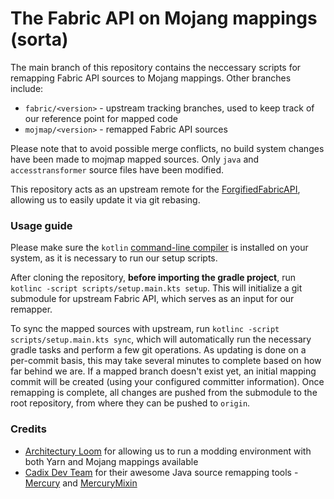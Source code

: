 # The Fabric API on Mojang mappings (sorta)

The main branch of this repository contains the neccessary scripts for remapping Fabric API sources to Mojang mappings.
Other branches include:

- `fabric/<version>` - upstream tracking branches, used to keep track of our reference point for mapped code
- `mojmap/<version>` - remapped Fabric API sources

Please note that to avoid possible merge conflicts, no build system changes have been made to mojmap mapped sources.
Only `java` and `accesstransformer` source files have been modified.

This repository acts as an upstream remote for the [ForgifiedFabricAPI](https://github.com/Sinytra/ForgifiedFabricAPI),
allowing us to easily update it via git rebasing.

### Usage guide

Please make sure the `kotlin` [command-line compiler](https://kotlinlang.org/docs/command-line.html) is installed on
your system, as it is necessary to run our setup scripts.

After cloning the repository, **before importing the gradle project**, run `kotlinc -script scripts/setup.main.kts setup`.
This will initialize a git submodule for upstream Fabric API, which serves as an input for our remapper.

To sync the mapped sources with upstream, run `kotlinc -script scripts/setup.main.kts sync`, which will automatically run
the necessary gradle tasks and perform a few git operations. As updating is done on a per-commit basis, this may take
several minutes to complete based on how far behind we are.
If a mapped branch doesn't exist yet, an initial mapping commit will be created (using your configured committer
information). Once remapping is complete, all changes are pushed from the submodule to the root repository, from where
they can be pushed to `origin`.

### Credits

- [Architectury Loom](https://github.com/architectury/architectury-loom) for allowing us to run a modding environment
  with both Yarn and Mojang mappings available
- [Cadix Dev Team](https://github.com/CadixDev) for their awesome Java source remapping
  tools - [Mercury](https://github.com/CadixDev/Mercury) and [MercuryMixin](https://github.com/CadixDev/MercuryMixin)